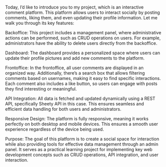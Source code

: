 Today, I’d like to introduce you to my project, which is an interactive comment platform. This platform allows users to interact socially by posting comments, liking them, and even updating their profile information. Let me walk you through its key features:

Backoffice: This project includes a management panel, where administrative actions can be performed, such as CRUD operations on users. For example, administrators have the ability to delete users directly from the backoffice.

Dashboard: The dashboard provides a personalized space where users can update their profile pictures and add new comments to the platform.

Frontoffice: In the frontoffice, all user comments are displayed in an organized way. Additionally, there’s a search box that allows filtering comments based on usernames, making it easy to find specific interactions. Each comment also includes a like button, so users can engage with posts they find interesting or meaningful.

API Integration: All data is fetched and updated dynamically using a REST API, specifically Sheety API in this case. This ensures seamless and efficient data handling for both users and administrators.

Responsive Design: The platform is fully responsive, meaning it works perfectly on both desktop and mobile devices. This ensures a smooth user experience regardless of the device being used.

Purpose: The goal of this platform is to create a social space for interaction while also providing tools for effective data management through an admin panel. It serves as a practical learning project for implementing key web development concepts such as CRUD operations, API integration, and user interaction.
